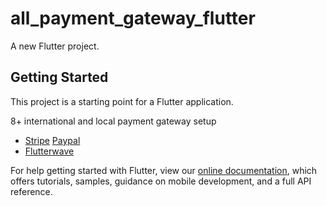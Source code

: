 # all_payment_gateway_flutter

A new Flutter project.

## Getting Started

This project is a starting point for a Flutter application.

8+ international and local payment gateway setup

- [Stripe](https://stripe.com) [Paypal](https://www.paypal.com/)
- [Flutterwave](https://flutterwave.com/)

For help getting started with Flutter, view our
[online documentation](https://flutter.dev/docs), which offers tutorials,
samples, guidance on mobile development, and a full API reference.

